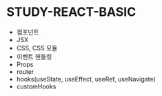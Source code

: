 # STUDY-REACT-BASIC

- 컴포넌트
- JSX
- CSS, CSS 모듈
- 이벤트 핸들링
- Props
- router
- hooks(useState, useEffect, useRef, useNavigate)
- customHooks
